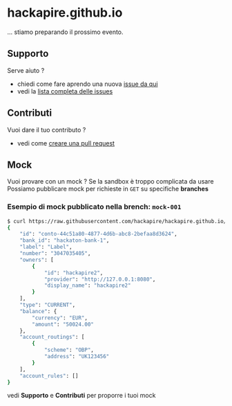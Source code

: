 # hackapire.github.io
... stiamo preparando il prossimo evento.
## Supporto
Serve aiuto ? 
  - chiedi come fare aprendo una nuova [issue da qui](https://github.com/hackapire/hackapire.github.io/issues/new)
  - vedi la [lista completa delle issues](https://github.com/hackapire/hackapire.github.io/issues?utf8=✓&q=)

## Contributi 
Vuoi dare il tuo contributo ?
  - vedi come [creare una pull request](https://help.github.com/articles/creating-a-pull-request/)

## Mock
Vuoi provare con un mock ?
Se la sandbox è troppo complicata da usare
Possiamo pubblicare mock per richieste in `GET` su specifiche **branches**  
### Esempio di mock pubblicato nella brench: `mock-001`
``` bash
$ curl https://raw.githubusercontent.com/hackapire/hackapire.github.io/mock-001/obp/v3.1.0/my/banks/BANK_ID/accounts/ACCOUNT_ID/account/mocked-response.json
{
    "id": "conto-44c51a80-4877-4d6b-abc8-2befaa8d3624",
    "bank_id": "hackaton-bank-1",
    "label": "Label",
    "number": "3047035405",
    "owners": [
        {
            "id": "hackapire2",
            "provider": "http://127.0.0.1:8080",
            "display_name": "hackapire2"
        }
    ],
    "type": "CURRENT",
    "balance": {
        "currency": "EUR",
        "amount": "50024.00"
    },
    "account_routings": [
        {
            "scheme": "OBP",
            "address": "UK123456"
        }
    ],
    "account_rules": []
}
```

vedi **Supporto** e **Contributi** per proporre i tuoi mock

